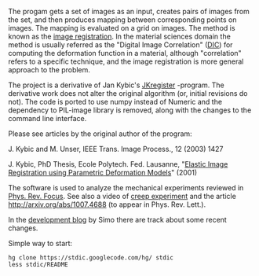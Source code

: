 The progam gets a set of images as an input, creates pairs of images from the set, and then produces mapping between corresponding points on images. The mapping is evaluated on a grid on images. The method is known
as the [image registration](http://en.wikipedia.org/wiki/Image_registration).
In the material sciences domain the method is usually referred as the "Digital Image Correlation" ([DIC](http://en.wikipedia.org/wiki/Digital_image_correlation)) for computing the deformation function in a material, although "correlation" refers to a specific technique, and the image registration is more general approach to the problem.

The project is a derivative of Jan Kybic's [JKregister](http://cmp.felk.cvut.cz/~kybic/old/thesis/index.html) -program. The derivative work does not alter the original algorithm (or, initial revisions do not). The code is ported to use numpy instead of Numeric and the dependency to PIL-image library is removed, along with the changes to the command line interface.

Please see articles by the original author of the program:

J. Kybic and M. Unser, IEEE Trans. Image Process., 12 (2003) 1427

J. Kybic, PhD Thesis, Ecole Polytech. Fed. Lausanne,
"[Elastic Image Registration using Parametric Deformation Models](http://cmp.felk.cvut.cz/~kybic/old/thesis/index.html#thesistext)" (2001)

The software is used to analyze the mechanical experiments reviewed in [Phys. Rev. Focus](http://focus.aps.org/story/v26/st9). See also a video of [creep experiment](http://www.youtube.com/watch?v=Iuce5vknVj4) and the article http://arxiv.org/abs/1007.4688 (to appear in Phys. Rev. Lett.).

In the [development blog](http://dicorrelations.blogspot.com/) by Simo there are track about some recent changes.

Simple way to start:
```
hg clone https://stdic.googlecode.com/hg/ stdic
less stdic/README
```